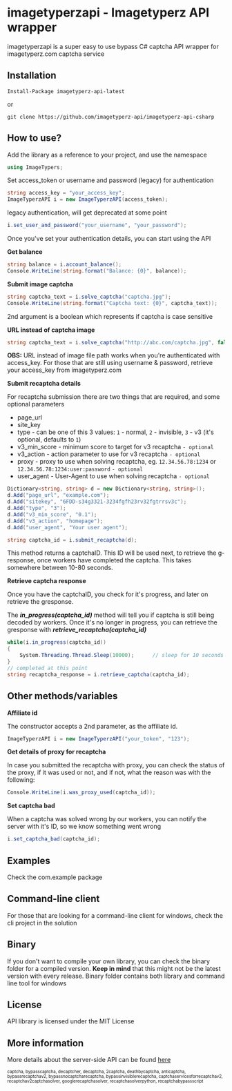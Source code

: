 imagetyperzapi - Imagetyperz API wrapper
=========================================
imagetyperzapi is a super easy to use bypass C# captcha API wrapper for imagetyperz.com captcha service

## Installation

    Install-Package imagetyperz-api-latest

or

    git clone https://github.com/imagetyperz-api/imagetyperz-api-csharp

## How to use?

Add the library as a reference to your project, and use the namespace

``` csharp
using ImageTypers;
```
Set access_token or username and password (legacy) for authentication

``` csharp
string access_key = "your_access_key";
ImageTyperzAPI i = new ImageTyperzAPI(access_token);
```
legacy authentication, will get deprecated at some point
``` csharp
i.set_user_and_password("your_username", "your_password");
```
Once you've set your authentication details, you can start using the API

**Get balance**

``` csharp
string balance = i.account_balance();
Console.WriteLine(string.format("Balance: {0}", balance));
```

**Submit image captcha**

``` csharp
string captcha_text = i.solve_captcha("captcha.jpg");
Console.WriteLine(string.format("Captcha text: {0}", captcha_text));
```
2nd argument is a boolean which represents if captcha is case sensitive

**URL instead of captcha image**
``` csharp
string captcha_text = i.solve_captcha("http://abc.com/captcha.jpg", false);
```
**OBS:** URL instead of image file path works when you're authenticated with access_key.
 For those that are still using username & password, retrieve your access_key from 
 imagetyperz.com

**Submit recaptcha details**

For recaptcha submission there are two things that are required, and some optional parameters
- page_url
- site_key
- type - can be one of this 3 values: `1` - normal, `2` - invisible, `3` - v3 (it's optional, defaults to `1`)
- v3_min_score - minimum score to target for v3 recaptcha `- optional`
- v3_action - action parameter to use for v3 recaptcha `- optional`
- proxy - proxy to use when solving recaptcha, eg. `12.34.56.78:1234` or `12.34.56.78:1234:user:password` `- optional`
- user_agent - User-Agent to use when solving recaptcha `- optional` 

``` csharp
Dictionary<string, string> d = new Dictionary<string, string>();
d.Add("page_url", "example.com");
d.Add("sitekey", "6FDD-s34g3321-3234fgfh23rv32fgtrrsv3c");
d.Add("type", "3");                
d.Add("v3_min_score", "0.1");       
d.Add("v3_action", "homepage");    
d.Add("user_agent", "Your user agent");

string captcha_id = i.submit_recaptcha(d);
```
This method returns a captchaID. This ID will be used next, to retrieve the g-response, once workers have
completed the captcha. This takes somewhere between 10-80 seconds.

**Retrieve captcha response**

Once you have the captchaID, you check for it's progress, and later on retrieve the gresponse.

The ***in_progress(captcha_id)*** method will tell you if captcha is still being decoded by workers.
Once it's no longer in progress, you can retrieve the gresponse with ***retrieve_recaptcha(captcha_id)***

``` csharp
while(i.in_progress(captcha_id))
{
    System.Threading.Thread.Sleep(10000);      // sleep for 10 seconds
}
// completed at this point
string recaptcha_response = i.retrieve_captcha(captcha_id);
```

## Other methods/variables

**Affiliate id**

The constructor accepts a 2nd parameter, as the affiliate id.
``` csharp
ImageTyperzAPI i = new ImageTyperzAPI("your_token", "123");
```

**Get details of proxy for recaptcha**

In case you submitted the recaptcha with proxy, you can check the status of the proxy, if it was used or not,
and if not, what the reason was with the following:

``` csharp
Console.WriteLine(i.was_proxy_used(captcha_id));
```

**Set captcha bad**

When a captcha was solved wrong by our workers, you can notify the server with it's ID,
so we know something went wrong

``` csharp
i.set_captcha_bad(captcha_id);
```

## Examples
Check the com.example package

## Command-line client
For those that are looking for a command-line client for windows, check the cli project in the solution

## Binary
If you don't want to compile your own library, you can check the binary folder for a compiled version.
**Keep in mind** that this might not be the latest version with every release.
Binary folder contains both library and command line tool for windows

## License
API library is licensed under the MIT License

## More information
More details about the server-side API can be found [here](http://imagetyperz.com)


<sup><sub>captcha, bypasscaptcha, decaptcher, decaptcha, 2captcha, deathbycaptcha, anticaptcha, 
bypassrecaptchav2, bypassnocaptcharecaptcha, bypassinvisiblerecaptcha, captchaservicesforrecaptchav2, 
recaptchav2captchasolver, googlerecaptchasolver, recaptchasolverpython, recaptchabypassscript</sup></sub>

